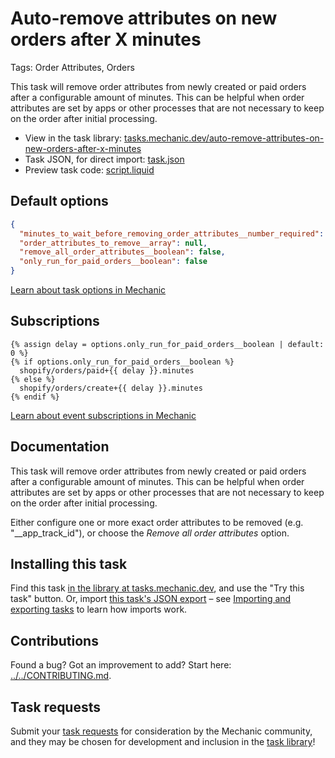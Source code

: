 # Auto-remove attributes on new orders after X minutes

Tags: Order Attributes, Orders

This task will remove order attributes from newly created or paid orders after a configurable amount of minutes. This can be helpful when order attributes are set by apps or other processes that are not necessary to keep on the order after initial processing.

* View in the task library: [tasks.mechanic.dev/auto-remove-attributes-on-new-orders-after-x-minutes](https://tasks.mechanic.dev/auto-remove-attributes-on-new-orders-after-x-minutes)
* Task JSON, for direct import: [task.json](../../tasks/auto-remove-attributes-on-new-orders-after-x-minutes.json)
* Preview task code: [script.liquid](./script.liquid)

## Default options

```json
{
  "minutes_to_wait_before_removing_order_attributes__number_required": "15",
  "order_attributes_to_remove__array": null,
  "remove_all_order_attributes__boolean": false,
  "only_run_for_paid_orders__boolean": false
}
```

[Learn about task options in Mechanic](https://learn.mechanic.dev/core/tasks/options)

## Subscriptions

```liquid
{% assign delay = options.only_run_for_paid_orders__boolean | default: 0 %}
{% if options.only_run_for_paid_orders__boolean %}
  shopify/orders/paid+{{ delay }}.minutes
{% else %}  
  shopify/orders/create+{{ delay }}.minutes
{% endif %}
```

[Learn about event subscriptions in Mechanic](https://learn.mechanic.dev/core/tasks/subscriptions)

## Documentation

This task will remove order attributes from newly created or paid orders after a configurable amount of minutes. This can be helpful when order attributes are set by apps or other processes that are not necessary to keep on the order after initial processing.

Either configure one or more exact order attributes to be removed (e.g. "__app_track_id"), or choose the _Remove all order attributes_ option.

## Installing this task

Find this task [in the library at tasks.mechanic.dev](https://tasks.mechanic.dev/auto-remove-attributes-on-new-orders-after-x-minutes), and use the "Try this task" button. Or, import [this task's JSON export](../../tasks/auto-remove-attributes-on-new-orders-after-x-minutes.json) – see [Importing and exporting tasks](https://learn.mechanic.dev/core/tasks/import-and-export) to learn how imports work.

## Contributions

Found a bug? Got an improvement to add? Start here: [../../CONTRIBUTING.md](../../CONTRIBUTING.md).

## Task requests

Submit your [task requests](https://mechanic.canny.io/task-requests) for consideration by the Mechanic community, and they may be chosen for development and inclusion in the [task library](https://tasks.mechanic.dev/)!
